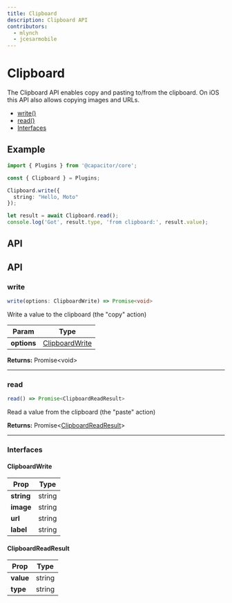 ```yaml
---
title: Clipboard
description: Clipboard API
contributors:
  - mlynch
  - jcesarmobile
---
```



<plugin-platforms platforms="pwa,ios,android"></plugin-platforms>

# Clipboard

The Clipboard API enables copy and pasting to/from the clipboard. On iOS this API also allows 
copying images and URLs.

<!--DOCGEN_INDEX_START-->
* [write()](#write)
* [read()](#read)
* [Interfaces](#interfaces)
<!--DOCGEN_INDEX_END-->

## Example

```typescript
import { Plugins } from '@capacitor/core';

const { Clipboard } = Plugins;

Clipboard.write({
  string: "Hello, Moto"
});

let result = await Clipboard.read();
console.log('Got', result.type, 'from clipboard:', result.value);
```

## API

<!--DOCGEN_API_START-->
<!--Update the source file JSDoc comments and rerun docgen to update the docs below-->
## API

### write

```typescript
write(options: ClipboardWrite) => Promise<void>
```

Write a value to the clipboard (the "copy" action)

| Param       | Type                              |
| ----------- | --------------------------------- |
| **options** | [ClipboardWrite](#clipboardwrite) |

**Returns:** Promise&lt;void&gt;

--------------------


### read

```typescript
read() => Promise<ClipboardReadResult>
```

Read a value from the clipboard (the "paste" action)

**Returns:** Promise&lt;[ClipboardReadResult](#clipboardreadresult)&gt;

--------------------


### Interfaces


#### ClipboardWrite

| Prop       | Type   |
| ---------- | ------ |
| **string** | string |
| **image**  | string |
| **url**    | string |
| **label**  | string |


#### ClipboardReadResult

| Prop      | Type   |
| --------- | ------ |
| **value** | string |
| **type**  | string |


<!--DOCGEN_API_END-->
